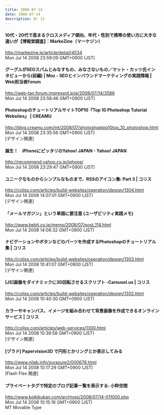 ```yaml
---
title: 2008-07-14
date: 2008-07-14
description: B! 11
---
```


#### 10代・20代で高まるクロスメディア傾向、年代・性別で携帯の使い方に大きな違いが【博報堂調査】：MarkeZine（マーケジン）
http://markezine.jp/article/detail/4534<br>
Mon Jul 14 2008 23:59:09 GMT+0900 (JST)<br>


#### グーグルがSEOスパムとみなすもの、みなさないもの／マット・カッツ氏インタビューから(前編) | Moz - SEOとインバウンドマーケティングの実践情報 | Web担当者Forum
http://web-tan.forum.impressrd.jp/e/2008/07/14/3586<br>
Mon Jul 14 2008 23:58:46 GMT+0900 (JST)<br>


#### PhotoshopのチュートリアルサイトTOP10『Top 10 Photoshop Tutorial Websites』 | CREAMU
http://blog.creamu.com/mt/2008/07/photoshoptop10top_10_photoshop.html<br>
Mon Jul 14 2008 23:35:56 GMT+0900 (JST)<br>
[デザイン関連]


#### 誕生！　iPhoneにピッタリのYahoo! JAPAN - Yahoo! JAPAN
http://recommend.yahoo.co.jp/iphone/<br>
Mon Jul 14 2008 23:29:47 GMT+0900 (JST)<br>


####   ユニークなものからシンプルなものまで、RSSのアイコン集: Part 3 | コリス
http://coliss.com/articles/build-websites/operation/design/1304.html<br>
Mon Jul 14 2008 14:07:01 GMT+0900 (JST)<br>
[デザイン関連]


#### 「メールマガジン」という単語に要注意 (ユーザビリティ実践メモ)
http://www.bebit.co.jp/memo/2008/07/post_114.html<br>
Mon Jul 14 2008 14:06:32 GMT+0900 (JST)<br>


####   ナビゲーションやボタンなどのパーツを作成するPhotoshopのチュートリアル集 | コリス
http://coliss.com/articles/build-websites/operation/design/1303.html<br>
Mon Jul 14 2008 10:41:07 GMT+0900 (JST)<br>
[デザイン関連]


####   [JS]画像をダイナミックに3D回転させるスクリプト -Carousel.us | コリス
http://coliss.com/articles/build-websites/operation/design/1302.html<br>
Mon Jul 14 2008 10:40:30 GMT+0900 (JST)<br>


####   カラーやキャンバス、イメージを組み合わせて背景画像を作成できるオンラインサービス | コリス
http://coliss.com/articles/web-services/1300.html<br>
Mon Jul 14 2008 10:39:58 GMT+0900 (JST)<br>
[デザイン関連]


#### [ヅラド] Papervision3D で円形とかリングとか表示してみる
http://www.nilab.info/zurazure2/000678.html<br>
Mon Jul 14 2008 10:17:29 GMT+0900 (JST)<br>
[Flash Flex 関連]


#### プライベートタグで特定のブログ記事一覧を表示する: 小粋空間
http://www.koikikukan.com/archives/2008/07/14-011000.php<br>
Mon Jul 14 2008 10:15:16 GMT+0900 (JST)<br>
MT Movable Type


